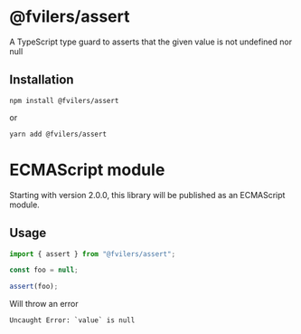 # @fvilers/assert

A TypeScript type guard to asserts that the given value is not undefined nor null

## Installation

```
npm install @fvilers/assert
```

or

```
yarn add @fvilers/assert
```

# ECMAScript module

Starting with version 2.0.0, this library will be published as an ECMAScript module.

## Usage

```ts
import { assert } from "@fvilers/assert";

const foo = null;

assert(foo);
```

Will throw an error

```
Uncaught Error: `value` is null
```
